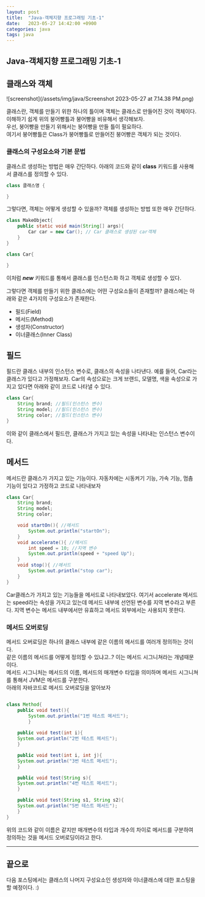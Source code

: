 ```yaml
---
layout: post
title:  "Java-객체지향 프로그래밍 기초-1"
date:   2023-05-27 14:42:00 +0900
categories: java
tags: java
---
```

## Java-객체지향 프로그래밍 기초-1

## 클래스와 객체

![screenshot](/assets/img/java/Screenshot 2023-05-27 at 7.14.38 PM.png)

클래스란, 객체를 만들기 위한 하나의 틀이며 객체는 클래스로 만들어진 것이 객체이다. <br>
이해하기 쉽게 위의 붕어빵틀과 붕어빵을 비유해서 생각해보자.<br>
우선, 붕어빵을 만들기 위해서는 붕어빵을 만들 틀이 필요하다. <br>
여기서 붕어빵틀은 Class가 붕어빵틀로 만들어진 붕어빵은 객체가 되는 것이다.<br>

### 클래스의 구성요소와 기본 문법

클래스르 생성하는 방법은 매우 간단하다.
아래의 코드와 같이 **class** 키워드를 사용해서 클래스를 정의할 수 있다.
```java
class 클래스명 {

}
```

그렇다면, 객체는 어떻게 생성할 수 있을까?
객체를 생성하는 방법 또한 매우 간단하다.
```java
class MakeObject{
    public static void main(String[] args){
        Car car = new Car(); // Car 클래스로 생성된 car객체
    }
}

class Car{

}
```
이처럼 ***new*** 키워드를 통해서 클래스를 인스턴스화 하고 객체로 생성할 수 있다.

그렇다면 객체를 만들기 위한 클래스에는 어떤 구성요소들이 존재할까?
클래스에는 아래와 같은 4가지의 구성요소가 존재한다.
* 필드(Field)
* 메서드(Method)
* 생성자(Constructor)
* 이너클래스(Inner Class)

## 필드

필드란 클래스 내부의 인스턴스 변수로, 클래스의 속성을 나타낸다. 
예를 들어, Car라는 클래스가 있다고 가정해보자.
Car의 속성으로는 크게 브랜드, 모델명, 색을 속성으로 가지고 있다면 아래와 같이 코드로 나타낼 수 있다.

```java
class Car{
    String brand; //필드(인스턴스 변수)
    String model; //필드(인스턴스 변수)
    String color; //필드(인스턴스 변수)
}
```
이와 같이 클래스에서 필드란, 클래스가 가지고 있는 속성을 나타내는 인스턴스 변수이다.


## 메서드

메서드란 클래스가 가지고 있는 기능이다.
자동차에는 시동켜기 기능, 가속 기능, 멈춤 기능이 있다고 가정하고 코드로 나타내보자

```java
class Car{
    String brand; 
    String model; 
    String color;

    void startOn(){ //메서드
        System.out.println("startOn");
    }
    void accelerate(){ //메서드
        int speed = 10; //지역 변수
        System.out.println(speed + "speed Up");
    }
    void stop(){ //메서드
        System.out.println("stop car");
    }
}
```
Car클래스가 가지고 있는 기능들을 메서드로 나타내보았다.
여기서 accelerate 메서드는 speed라는 속성을 가지고 있는데 메서드 내부에 선언된 변수를 지역 변수라고 부른다.
지역 변수는 메서드 내부에서만 유효하고 메서드 외부에서는 사용되지 못한다.

### 메서드 오버로딩
메서드 오버로딩은 하나의 클래스 내부에 같은 이름의 메서드를 여러개 정의하는 것이다.<br>
같은 이름의 메서드를 어떻게 정의할 수 있냐고..? 이는 메서드 시그니쳐라는 개념때문이다. <br>
메서드 시그니처는 메서드의 이름, 메서드의 매개변수 타입을 의미하며 메서드 시그니쳐를 통해서 JVM은 메서드를 구분한다. <br>
아래의 자바코드로 메서드 오버로딩을 알아보자

```java 

class Method{
    public void test(){
        System.out.println("1번 테스트 메서드");
        }
    
    public void test(int i){
    System.out.println("2번 테스트 메서드");
    }

    public void test(int i, int j){
    System.out.println("3번 테스트 메서드");
    }

    public void test(String s){
    System.out.println("4번 테스트 메서드");
    }

    public void test(String s1, String s2){
    System.out.println("5번 테스트 메서드");
    }
}
```
위의 코드와 같이 이름은 같지만 매개변수의 타입과 개수의 차이로 메서드를 구분하여 정의하는 것을 메서드 오버로딩이라고 한다.

---

## 끝으로
다음 포스팅에서는 클래스의 나머지 구성요소인 생성자와 이너클래스에 대한 포스팅을 할 예정이다. :) 
